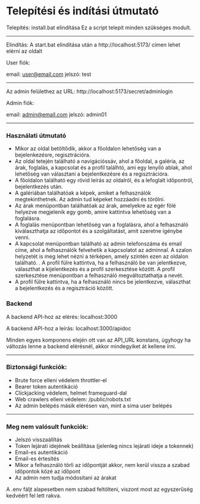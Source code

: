 # Telepítési és indítási útmutató

Telepítés:
install.bat elindítása
Ez a script telepít minden szükséges modult.
_____________________________
Elindítás:
A start.bat elindítása után a http://localhost:5173/ címen lehet elérni az oldalt

User fiók:

email: user@email.com
jelszó: test

__________________________

Az admin felülethez az URL:
http://localhost:5173/secret/adminlogin

Admin fiók:

email: admin@email.com
jelszó: admin01

__________________________

### Használati útmutató
- Mikor az oldal betöltődik, akkor a főoldalon lehetőség van a bejelenkezésre, regisztrációra.
- Az oldal tetején található a navigációssáv, ahol a főoldal, a galéria, az árak, foglalás, a kapcsolat és a profil találhtó, ami egy lenyíló ablak, ahol lehetőség van választani a bejelentkezésre és a regisztrációra.
- A főoldalon található egy rövid leírás az oldalról, és a lefoglalt időpontról, bejelentkezés után.
- A galériában találhatóak a képek, amiket a felhasználók megtekinthetnek. Az admin tud képeket hozzáadni és törölni.
- Az árak menüpontban találhatóak az árak, amelyekre az egér fölé helyezve megjelenik egy gomb, amire kattintva lehetőség van a foglalásra.
- A foglalás menüpontban lehetőség van a foglalásra, ahol a felhasználó kiválaszthatja az időpontot és a szolgáltatást, amit szeretne igénybe venni.
- A kapcsolat menüpontban található az admin telefonszáma és email címe, ahol a felhasználók felvehetik a kapcsolatot az adminnal. A szalon helyzetét is meg lehet nézni a térképen, amely szintén ezen az oldalon található.
. A profil fülre kattintva, ha a felhasználó be van jelentkezve, választhat a kijelentkezés és a profil szerkesztése között. A profil szerkesztése menüpontban a felhasználó megváltoztathatja a nevét.
- A profil fülre kattintva, ha a felhasználó nincs be jelentkezve, választhat a bejelentkezés és a regisztráció között.

### Backend

A backend API-hoz az elérés:
localhost:3000

A backend API-hoz a leírás: localhost:3000/apidoc 

Minden egyes komponens elején ott van az API_URL konstans, úgyhogy ha változás lenne a backend elérésnél, akkor mindegyiket át kellene írni.

__________________________

### Biztonsági funkciók:
- Brute force elleni védelem throttler-el
- Bearer token autentikáció
- Clickjacking védelem, helmet frameguard-dal
- Web crawlers elleni védelem: /public/robots.txt
- Az admin belépés másik elérésen van, mint a sima user belépés 

__________________________

### Meg nem valósult funkciók:
- Jelszó visszaállítás
- Token lejárati idejének beállítása (jelenleg nincs lejárati ideje a tokennek)
- Email-es autentikáció
- Email-es értesítés
- Mikor a felhasználó törli az időpontját akkor, nem kerül vissza a szabad időpontok közé az időpont
- Az admin nem tudja módosítani az árakat

A .env fáljt alapesetben nem szabad feltölteni, viszont most az egyszerűség kedvéért fel lett rakva.
